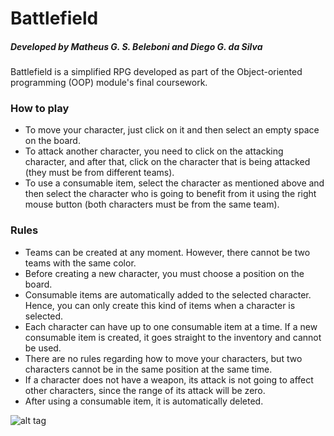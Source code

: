 # Battlefield
##### Developed by Matheus G. S. Beleboni and Diego G. da Silva

Battlefield is a simplified RPG developed as part of the Object-oriented programming (OOP) module's final coursework.


### How to play

* To move your character, just click on it and then select an empty space on the board.
* To attack another character, you need to click on the attacking character, and after that, click on the character that is being attacked (they must be from different teams).
* To use a consumable item, select the character as mentioned above and then select the character who is going to benefit from it using the right mouse button (both characters must be from the same team).


### Rules

* Teams can be created at any moment. However, there cannot be two teams with the same color.
* Before creating a new character, you must choose a position on the board.
* Consumable items are automatically added to the selected character. Hence, you can only create this kind of items when a character is selected.
* Each character can have up to one consumable item at a time. If a new consumable item is created, it goes straight to the inventory and cannot be used.
* There are no rules regarding how to move your characters, but two characters cannot be in the same position at the same time.
* If a character does not have a weapon, its attack is not going to affect other characters, since the range of its attack will be zero.
* After using a consumable item, it is automatically deleted.


![alt tag](http://i.imgur.com/EqsdLv6.jpg?1)
